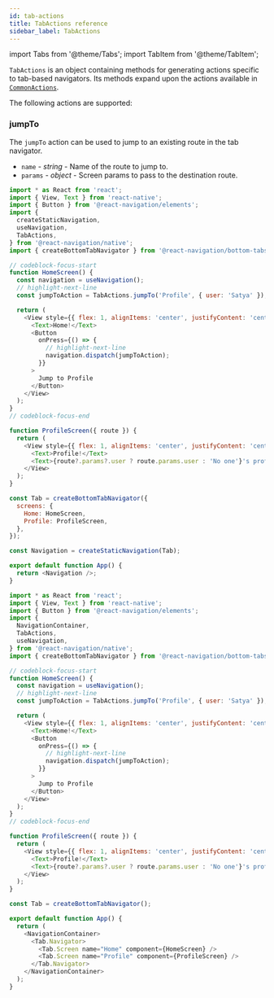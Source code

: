 ```yaml
---
id: tab-actions
title: TabActions reference
sidebar_label: TabActions
---
```


import Tabs from '@theme/Tabs';
import TabItem from '@theme/TabItem';

`TabActions` is an object containing methods for generating actions specific to tab-based navigators. Its methods expand upon the actions available in [`CommonActions`](navigation-actions.md).

The following actions are supported:

### jumpTo

The `jumpTo` action can be used to jump to an existing route in the tab navigator.

- `name` - _string_ - Name of the route to jump to.
- `params` - _object_ - Screen params to pass to the destination route.

<Tabs groupId="config" queryString="config">
<TabItem value="static" label="Static" default>

```js name="Tab Actions - jumpTo" snack
import * as React from 'react';
import { View, Text } from 'react-native';
import { Button } from '@react-navigation/elements';
import {
  createStaticNavigation,
  useNavigation,
  TabActions,
} from '@react-navigation/native';
import { createBottomTabNavigator } from '@react-navigation/bottom-tabs';

// codeblock-focus-start
function HomeScreen() {
  const navigation = useNavigation();
  // highlight-next-line
  const jumpToAction = TabActions.jumpTo('Profile', { user: 'Satya' });

  return (
    <View style={{ flex: 1, alignItems: 'center', justifyContent: 'center' }}>
      <Text>Home!</Text>
      <Button
        onPress={() => {
          // highlight-next-line
          navigation.dispatch(jumpToAction);
        }}
      >
        Jump to Profile
      </Button>
    </View>
  );
}
// codeblock-focus-end

function ProfileScreen({ route }) {
  return (
    <View style={{ flex: 1, alignItems: 'center', justifyContent: 'center' }}>
      <Text>Profile!</Text>
      <Text>{route?.params?.user ? route.params.user : 'No one'}'s profile</Text>
    </View>
  );
}

const Tab = createBottomTabNavigator({
  screens: {
    Home: HomeScreen,
    Profile: ProfileScreen,
  },
});

const Navigation = createStaticNavigation(Tab);

export default function App() {
  return <Navigation />;
}
```

</TabItem>
<TabItem value="dynamic" label="Dynamic">

```js name="Tab Actions - jumpTo" snack
import * as React from 'react';
import { View, Text } from 'react-native';
import { Button } from '@react-navigation/elements';
import {
  NavigationContainer,
  TabActions,
  useNavigation,
} from '@react-navigation/native';
import { createBottomTabNavigator } from '@react-navigation/bottom-tabs';

// codeblock-focus-start
function HomeScreen() {
  const navigation = useNavigation();
  // highlight-next-line
  const jumpToAction = TabActions.jumpTo('Profile', { user: 'Satya' });

  return (
    <View style={{ flex: 1, alignItems: 'center', justifyContent: 'center' }}>
      <Text>Home!</Text>
      <Button
        onPress={() => {
          // highlight-next-line
          navigation.dispatch(jumpToAction);
        }}
      >
        Jump to Profile
      </Button>
    </View>
  );
}
// codeblock-focus-end

function ProfileScreen({ route }) {
  return (
    <View style={{ flex: 1, alignItems: 'center', justifyContent: 'center' }}>
      <Text>Profile!</Text>
      <Text>{route?.params?.user ? route.params.user : 'No one'}'s profile</Text>
    </View>
  );
}

const Tab = createBottomTabNavigator();

export default function App() {
  return (
    <NavigationContainer>
      <Tab.Navigator>
        <Tab.Screen name="Home" component={HomeScreen} />
        <Tab.Screen name="Profile" component={ProfileScreen} />
      </Tab.Navigator>
    </NavigationContainer>
  );
}
```

</TabItem>
</Tabs>
